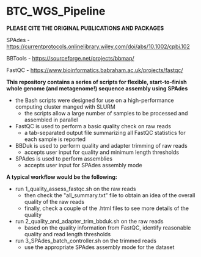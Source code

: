 # BTC_WGS_Pipeline

**PLEASE CITE THE ORIGINAL PUBLICATIONS AND PACKAGES**

SPAdes - https://currentprotocols.onlinelibrary.wiley.com/doi/abs/10.1002/cpbi.102

BBTools - https://sourceforge.net/projects/bbmap/

FastQC - https://www.bioinformatics.babraham.ac.uk/projects/fastqc/

**This repository contains a series of scripts for flexible, start-to-finish whole genome (and metagenome!) sequence assembly using SPAdes**

- the Bash scripts were designed for use on a high-performance computing cluster manged with SLURM
  - the scripts allow a large number of samples to be processed and assembled in parallel
- FastQC is used to perform a basic quality check on raw reads
  - a tab-separated output file summarizing all FastQC statistics for each sample is reported
- BBDuk is used to perform quality and adapter trimming of raw reads
  - accepts user input for quality and minimum length thresholds
- SPAdes is used to perform assemblies
  - accepts user input for SPAdes assembly mode

**A typical workflow would be the following:**

- run 1_quality_assess_fastqc.sh on the raw reads
  - then check the "all_summary.txt" file to obtain an idea of the overall quality of the raw reads
  - finally, check a couple of the .html files to see more details of the quality
- run 2_quality_and_adapter_trim_bbduk.sh on the raw reads
  - based on the quality information from FastQC, identify reasonable quality and read length thresholds
- run 3_SPAdes_batch_controller.sh on the trimmed reads
  - use the appropriate SPAdes assembly mode for the dataset
